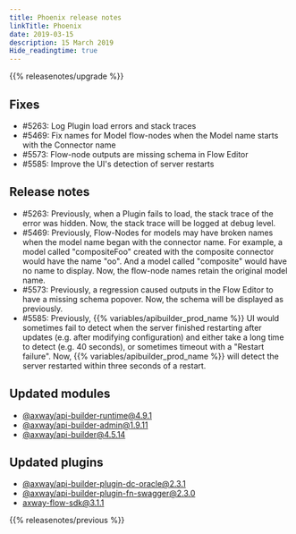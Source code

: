 ```yaml
---
title: Phoenix release notes
linkTitle: Phoenix
date: 2019-03-15
description: 15 March 2019
Hide_readingtime: true
---
```


{{% releasenotes/upgrade %}}
## Fixes

* #5263: Log Plugin load errors and stack traces
* #5469: Fix names for Model flow-nodes when the Model name starts with the Connector name
* #5573: Flow-node outputs are missing schema in Flow Editor
* #5585: Improve the UI's detection of server restarts

## Release notes

* #5263: Previously, when a Plugin fails to load, the stack trace of the error was hidden. Now, the stack trace will be logged at debug level.
* #5469: Previously, Flow-Nodes for models may have broken names when the model name began with the connector name. For example, a model called "compositeFoo" created with the composite connector would have the name "oo". And a model called "composite" would have no name to display. Now, the flow-node names retain the original model name.
* #5573: Previously, a regression caused outputs in the Flow Editor to have a missing schema popover. Now, the schema will be displayed as previously.
* #5585: Previously, {{% variables/apibuilder_prod_name %}} UI would sometimes fail to detect when the server finished restarting after updates (e.g. after modifying configuration) and either take a long time to detect (e.g. 40 seconds), or sometimes timeout with a "Restart failure". Now, {{% variables/apibuilder_prod_name %}} will detect the server restarted within three seconds of a restart.

## Updated modules

* [@axway/api-builder-runtime@4.9.1](https://www.npmjs.com/package/@axway/api-builder-runtime/v/4.9.1)
* [@axway/api-builder-admin@1.9.11](https://www.npmjs.com/package/@axway/api-builder-admin/v/1.9.11)
* [@axway/api-builder@4.5.14](https://www.npmjs.com/package/@axway/api-builder/v/4.5.14)

## Updated plugins

* [@axway/api-builder-plugin-dc-oracle@2.3.1](https://www.npmjs.com/package/@axway/api-builder-plugin-dc-oracle/v/2.3.1)
* [@axway/api-builder-plugin-fn-swagger@2.3.0](https://www.npmjs.com/package/@axway/api-builder-plugin-fn-swagger/v/2.3.0)
* [axway-flow-sdk@3.1.1](https://www.npmjs.com/package/axway-flow-sdk/v/3.1.1)

{{% releasenotes/previous %}}
